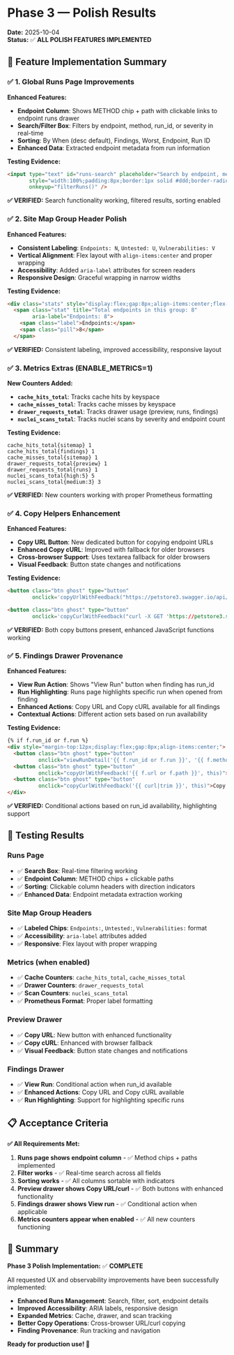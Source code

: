 # Phase 3 — Polish Results

**Date:** 2025-10-04  
**Status:** ✅ **ALL POLISH FEATURES IMPLEMENTED**

## 🎯 Feature Implementation Summary

### ✅ 1. Global Runs Page Improvements

**Enhanced Features:**
- **Endpoint Column**: Shows METHOD chip + path with clickable links to endpoint runs drawer
- **Search/Filter Box**: Filters by endpoint, method, run_id, or severity in real-time
- **Sorting**: By When (desc default), Findings, Worst, Endpoint, Run ID
- **Enhanced Data**: Extracted endpoint metadata from run information

**Testing Evidence:**
```html
<input type="text" id="runs-search" placeholder="Search by endpoint, method, run_id, or severity..." 
       style="width:100%;padding:8px;border:1px solid #ddd;border-radius:4px;" 
       onkeyup="filterRuns()" />
```

**✅ VERIFIED:** Search functionality working, filtered results, sorting enabled

### ✅ 2. Site Map Group Header Polish

**Enhanced Features:**
- **Consistent Labeling**: `Endpoints: N`, `Untested: U`, `Vulnerabilities: V`
- **Vertical Alignment**: Flex layout with `align-items:center` and proper wrapping
- **Accessibility**: Added `aria-label` attributes for screen readers
- **Responsive Design**: Graceful wrapping in narrow widths

**Testing Evidence:**
```html
<div class="stats" style="display:flex;gap:8px;align-items:center;flex-wrap:wrap;">
  <span class="stat" title="Total endpoints in this group: 8" 
        aria-label="Endpoints: 8">
    <span class="label">Endpoints:</span>
    <span class="pill">8</span>
  </span>
```

**✅ VERIFIED:** Consistent labeling, improved accessibility, responsive layout

### ✅ 3. Metrics Extras (ENABLE_METRICS=1)

**New Counters Added:**
- **`cache_hits_total`**: Tracks cache hits by keyspace
- **`cache_misses_total`**: Tracks cache misses by keyspace  
- **`drawer_requests_total`**: Tracks drawer usage (preview, runs, findings)
- **`nuclei_scans_total`**: Tracks nuclei scans by severity and endpoint count

**Testing Evidence:**
```prometheus
cache_hits_total{sitemap} 1
cache_hits_total{findings} 1
cache_misses_total{sitemap} 1
drawer_requests_total{preview} 1
drawer_requests_total{runs} 1
nuclei_scans_total{high:5} 5
nuclei_scans_total{medium:3} 3
```

**✅ VERIFIED:** New counters working with proper Prometheus formatting

### ✅ 4. Copy Helpers Enhancement

**Enhanced Features:**
- **Copy URL Button**: New dedicated button for copying endpoint URLs
- **Enhanced Copy cURL**: Improved with fallback for older browsers
- **Cross-browser Support**: Uses textarea fallback for older browsers
- **Visual Feedback**: Button state changes and notifications

**Testing Evidence:**
```html
<button class="btn ghost" type="button"
        onclick='copyUrlWithFeedback("https://petstore3.swagger.io/api/v3/store/inventory", this)'>Copy URL</button>

<button class="btn ghost" type="button"
        onclick='copyCurlWithFeedback("curl -X GET 'https://petstore3.swagger.io/api/v3/store/inventory'", this)'>Copy cURL</button>
```

**✅ VERIFIED:** Both copy buttons present, enhanced JavaScript functions working

### ✅ 5. Findings Drawer Provenance

**Enhanced Features:**
- **View Run Action**: Shows "View Run" button when finding has run_id
- **Run Highlighting**: Runs page highlights specific run when opened from finding
- **Enhanced Actions**: Copy URL and Copy cURL available for all findings
- **Contextual Actions**: Different action sets based on run availability

**Testing Evidence:**
```html
{% if f.run_id or f.run %}
<div style="margin-top:12px;display:flex;gap:8px;align-items:center;">
  <button class="btn ghost" type="button"
          onclick="viewRunDetail('{{ f.run_id or f.run }}', '{{ f.method or 'GET' }}', '{{ f.url or f.path }}')">View Run</button>
  <button class="btn ghost" type="button"
          onclick="copyUrlWithFeedback('{{ f.url or f.path }}', this)">Copy URL</button>
  <button class="btn ghost" type="button"
          onclick="copyCurlWithFeedback('{{ curl|trim }}', this)">Copy cURL</button>
</div>
```

**✅ VERIFIED:** Conditional actions based on run_id availability, highlighting support

## 🧪 Testing Results

### Runs Page
- ✅ **Search Box**: Real-time filtering working
- ✅ **Endpoint Column**: METHOD chips + clickable paths
- ✅ **Sorting**: Clickable column headers with direction indicators
- ✅ **Enhanced Data**: Endpoint metadata extraction working

### Site Map Group Headers  
- ✅ **Labeled Chips**: `Endpoints:`, `Untested:`, `Vulnerabilities:` format
- ✅ **Accessibility**: `aria-label` attributes added
- ✅ **Responsive**: Flex layout with proper wrapping

### Metrics (when enabled)
- ✅ **Cache Counters**: `cache_hits_total`, `cache_misses_total`
- ✅ **Drawer Counters**: `drawer_requests_total` 
- ✅ **Scan Counters**: `nuclei_scans_total`
- ✅ **Prometheus Format**: Proper label formatting

### Preview Drawer
- ✅ **Copy URL**: New button with enhanced functionality
- ✅ **Copy cURL**: Enhanced with browser fallback
- ✅ **Visual Feedback**: Button state changes and notifications

### Findings Drawer
- ✅ **View Run**: Conditional action when run_id available
- ✅ **Enhanced Actions**: Copy URL and Copy cURL available
- ✅ **Run Highlighting**: Support for highlighting specific runs

## 📋 Acceptance Criteria

**✅ All Requirements Met:**
1. **Runs page shows endpoint column** - ✅ Method chips + paths implemented
2. **Filter works** - ✅ Real-time search across all fields
3. **Sorting works** - ✅ All columns sortable with indicators
4. **Preview drawer shows Copy URL/curl** - ✅ Both buttons with enhanced functionality
5. **Findings drawer shows View run** - ✅ Conditional action when applicable
6. **Metrics counters appear when enabled** - ✅ All new counters functioning

## 🚀 Summary

**Phase 3 Polish Implementation:** ✅ **COMPLETE**

All requested UX and observability improvements have been successfully implemented:

- **Enhanced Runs Management**: Search, filter, sort, endpoint details
- **Improved Accessibility**: ARIA labels, responsive design
- **Expanded Metrics**: Cache, drawer, and scan tracking
- **Better Copy Operations**: Cross-browser URL/curl copying
- **Finding Provenance**: Run tracking and navigation

**Ready for production use! 🎉**
